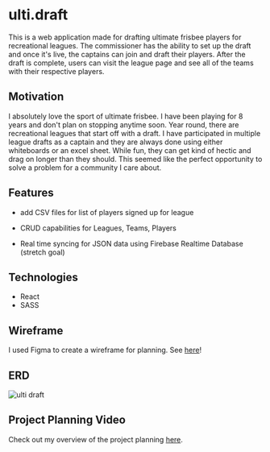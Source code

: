 # ulti.draft

This is a web application made for drafting ultimate frisbee players for recreational leagues. The commissioner has the ability to set up the draft and once it's live, the captains can join and draft their players. After the draft is complete, users can visit the league page and see all of the teams with their respective players.

## Motivation

I absolutely love the sport of ultimate frisbee. I have been playing for 8 years and don't plan on stopping anytime soon. Year round, there are recreational leagues that start off with a draft. I have participated in multiple league drafts as a captain and they are always done using either whiteboards or an excel sheet. While fun, they can get kind of hectic and drag on longer than they should. This seemed like the perfect opportunity to solve a problem for a community I care about. 

## Features

- add CSV files for list of players signed up for league
- CRUD capabilities for Leagues, Teams, Players

- Real time syncing for JSON data using Firebase Realtime Database (stretch goal)

## Technologies
- React
- SASS

## Wireframe

I used Figma to create a wireframe for planning. See [here](https://www.figma.com/file/VDCyu7UnubgQrPNUteRqcB/Wireframe?node-id=0%3A1)!

## ERD

![ulti draft](https://user-images.githubusercontent.com/42413958/100570118-733fa980-3295-11eb-9ce1-516e556527e9.png)

## Project Planning Video

Check out my overview of the project planning [here](https://www.loom.com/share/46a6a6364fd14b8297abad4aae8a274d).

